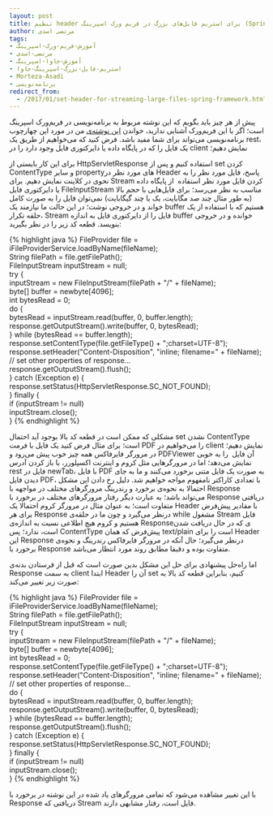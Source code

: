 ```yaml
---
layout: post
title: تنظیم header برای استریم فایل‌های بزرگ در فریم ورک اسپرینگ (SpringFramework)
author: مرتضی اسدی
tags:
- آموزش-فریم-ورک-اسپرینگ
- مرتضی-اسدی
- آموزش-جاوا-اسپرینگ
- استریم-فایل-بزرگ-اسپرینگ-جاوا
- Morteza-Asadi
- برنامه‌نویسی
redirect_from:
  - /2017/01/set-header-for-streaming-large-files-spring-framework.html
---
```

  

پیش از هر چیز باید بگویم که این نوشته مربوط به برنامه‌نویسی در فریم‌ورک اسپرینگ است؛ اگر با این فریم‌ورک آشنایی ندارید، خواندن [این نوشته‌ی](http://asadiweb.ir/%d9%81%d8%b1%db%8c%d9%85-%d9%88%d8%b1%da%a9-%d8%a7%d8%b3%d9%be%d8%b1%db%8c%d9%86%da%af-spring-framework-%da%86%db%8c%d8%b3%d8%aa%d8%9f/) من در مورد این چهارچوب برنامه‌نویسی می‌تواند برای شما مفید باشد. فرض کنید که می‌خواهیم از طریق یک rest، یک فایل را که در پایگاه داده یا دایرکتوری فایل وجود دارد را در client نمایش دهیم؛

برای این کار بایستی از HttpServletResponse استفاده کنیم و پس از set کردن ContentType و سایر propertyهای مورد نظر در Header پاسخ، فایل مورد نظر را به نحوی در کلاینت نمایش دهیم. برای Stream کردن فایل مورد نظر استفاده  از پایگاه داده یا دایرکتوری فایل FileInputStream مناسب به نظر می‌رسد؛ برای فایل‌هایی با حجم بالا (به طور مثال چند صد مگابایت، یک یا چند گیگابایت) نمی‌توان فایل را به صورت کامل خواند و در خروجی نوشت؛ در این حالت ما نیازمند یک buffer هستیم که با استفاده از یک حلقه‌ تکرار، Stream فایل را از دایرکتوری فایل به اندازه buffer خوانده و در خروجی بنویسد. قطعه کد زیر را در نظر بگیرید:

{% highlight java %}
FileProvider file = iFileProviderService.loadByName(fileName);  
String filePath = file.getFilePath();  
FileInputStream inputStream = null;  
try {  
    inputStream = new FileInputStream(filePath + "/" + fileName);  
    byte\[\] buffer = newbyte\[4096\];  
    int bytesRead = 0;  
    do {  
        bytesRead = inputStream.read(buffer, 0, buffer.length);  
        response.getOutputStream().write(buffer, 0, bytesRead);  
    } while (bytesRead == buffer.length);  
    response.setContentType(file.getFileType() + ";charset=UTF-8");  
    response.setHeader("Content-Disposition", "inline; filename=" + fileName);  
    // set other properties of response...  
    response.getOutputStream().flush();  
} catch (Exception e) {  
    response.setStatus(HttpServletResponse.SC\_NOT\_FOUND);  
} finally {  
    if (inputStream != null)  
       inputStream.close();  
}
{% endhighlight %}

مشکلی که ممکن است در قطعه کد بالا بوجود آید احتمال set نشدن ContentType است؛ برای مثال فرض کنید یک فایل با فرمت PDF را می‌خواهیم در client نمایش دهیم؛ در مرورگر فایرفاکس همه چیز خوب پیش می‌رود و PDFViewer آن فایل  را به خوبی نمایش می‌دهد؛ اما در مرورگرهایی مثل کروم و اینترنت اکسپلورر، با باز کردن آدرس rest فایل در newTab، با فایل PDF به صورت یک فایل متنی برخورد می‌کنند و ما به جای دیدن فایل PDF، با تعدادی کاراکتر نامفهوم مواجه خواهیم شد. دلیل رخ دادن این مشکل احتمالا به نحوه‌ی برخورد و رندرینگ مرورگرهای مختلف در مواجهه با Response می‌تواند باشد؛ به عبارت دیگر رفتار مرورگرهای مختلف در برخورد با Response دریافتی متفاوت است؛ به عنوان مثال در مرورگر کروم احتمالا یک Header با مقادیر پیش‌فرض برای هر Response درنظر می‌گیرد و چون ما در حلقه‌ی while مشغول Stream فایل هستیم و کروم هیچ اطلاعی نسبت به اندازه‌ی Responseی که در حال دریافت شدن است، ندارد؛ پس ContentType پیش‌فرض که همان text/plain است را برای Header این Response درنظر می‌گیرد؛ حال آنکه در مرورگر فایرفاکس رندرینگ و نحوه‌ی برخورد با Response متفاوت بوده و دقبقا مطابق روند مورد انتظار می‌باشد.

اما راه‌حل پیشنهادی برای حل این مشکل بدین صورت است که قبل از فرستادن بدنه‌ی Response به سمت client ابتدا Header آن را set کنیم، بنابراین قطعه کد بالا به صورت زیر تغییر می‌کند:

{% highlight java %}
FileProvider file = iFileProviderService.loadByName(fileName);  
String filePath = file.getFilePath();  
FileInputStream inputStream = null;  
try {  
    inputStream = new FileInputStream(filePath + "/" + fileName);  
    byte\[\] buffer = newbyte\[4096\];  
    int bytesRead = 0;  
    response.setContentType(file.getFileType() + ";charset=UTF-8");  
    response.setHeader("Content-Disposition", "inline; filename=" + fileName);  
    // set other properties of response...  
    do {  
        bytesRead = inputStream.read(buffer, 0, buffer.length);  
        response.getOutputStream().write(buffer, 0, bytesRead);  
    } while (bytesRead == buffer.length);  
    response.getOutputStream().flush();  
} catch (Exception e) {  
    response.setStatus(HttpServletResponse.SC\_NOT\_FOUND);  
} finally {  
    if (inputStream != null)  
       inputStream.close();  
}
{% endhighlight %}
  
با این تغییر مشاهده می‌شود که تمامی مرورگرهای یاد شده در این نوشته در برخورد با Response دریافتی که Stream فایل است، رفتار مشابهی دارند.


